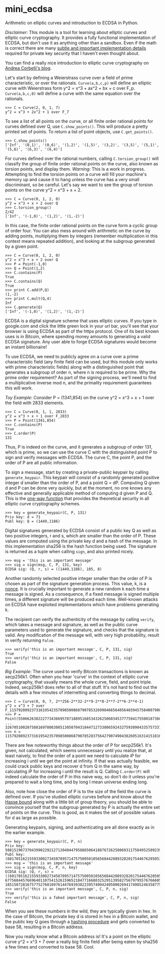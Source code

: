 mini_ecdsa
===============

Arithmetic on elliptic curves and introduction to ECDSA in Python.

*Disclaimer*: This module is a tool for learning about elliptic curves and elliptic curve cryptography. It provides a fully functional implementation of ECDSA, but don't use it as anything other than a sandbox. Even if the math is correct there are many [subtle and important implementation details](http://safecurves.cr.yp.to/index.html) required for private key security that I haven't even thought about.

You can find a really nice introduction to elliptic curve cryptography on [Andrea Corbelli's blog](http://andrea.corbellini.name/2015/05/17/elliptic-curve-cryptography-a-gentle-introduction/).

Let's start by defining a Weierstrass curve over a field of prime characteristic, or over the rationals. `Curve(a,b,c,p)` will define an elliptic curve with Weierstrass form y^2 = x^3 + ax^2 + bx + c over F_p. `Curve(a,b,c,0)` will define a curve with the same equation over the rationals.

```
>>> C = Curve(2, 0, 1, 7)
y^2 = x^3 + 2x^2 + 1 over F_7
```

To see a list of all points on the curve, or all finite order rational points for curves defined over Q, use `C.show_points()`. This will produce a pretty printed set of points. To return a list of point objects, use `C.get_points()`.

```
>>> C.show_points()
['Inf', '(0,1)', '(0,6)', '(1,2)', '(1,5)', '(3,2)', '(3,5)', '(5,1)', '(5,6)', '(6,3)', '(6,4)']
```

For curves defined over the rational numbers, calling `C.torsion_group()` will classify the group of finite order rational points on the curve, also known as torsion points, and display them. *Warning:* This is a work in progress. Attempting to find the torsion points on a curve will fill your machine's memory up and cause it to hang unless the curve has a very small discriminant, so be careful. Let's say we want to see the group of torsion points on the curve y^2 = x^3 + x + 2.

```
>>> C = Curve(0, 1, 2, 0)
y^2 = x^3 + x + 2 over Q
>>> C.torsion_group()
Z/4Z
['Inf', '(-1,0)', '(1,2)', '(1,-2)']
```

In this case, the finite order rational points on the curve form a cyclic group of order four. You can also mess around with arithmetic on the curve by adding points, multiplying them by integers (remember multiplication in this context means repeated addition), and looking at the subgroup generated by a given point.

```
>>> C = Curve(0, 1, 2, 0)
y^2 = x^3 + x + 2 over Q
>>> P = Point(-1,0)
>>> Q = Point(1,2)
>>> C.contains(P)
True
>>> C.contains(Q)
True
>>> print C.add(P,Q)
(1,-2)
>>> print C.mult(Q,4)
Inf
>>> C.generate(Q)
['Inf', '(-1,0)', '(1,2)', '(1,-2)']
```

ECDSA is a digital signature scheme that uses elliptic curves. If you type in google.com and click the little green lock in your url bar, you'll see that your browser is using ECDSA as part of the https protocol. One of its best known uses is in Bitcoin, where spending money amounts to generating a valid ECDSA signature. Any user able to forge ECDSA signatures would become an instant billionaire!

To use ECDSA, we need to publicly agree on a curve over a prime characteristic field (any finite field can be used, but this module only works with prime characteristic fields) along with a distinguished point that generates a subgroup of order n, where n is required to be prime. Why the prime order requirement? As part of the signing process, we'll need to find a multiplicative inverse mod n, and the primality requirement guarantees this will work.

*Toy Example*: Consider P = (1341,854) on the curve y^2 = x^3 + x + 1 over the field with 2833 elements.

```
>>> C = Curve(0, 1, 1, 2833)
y^2 = x^3 + x + 1 over F_2833
>>> P = Point(1341,854)
>>> C.contains(P)
True
>>> C.order(P)
131
```

Thus, P is indeed on the curve, and it generates a subgroup of order 131, which is prime, so we can use the curve C with the distinguished point P to sign and verify messages with ECDSA. The curve C, the point P, and the order of P are all public information.

To sign a message, start by creating a private-public keypair by calling `generate_keypair`. This keypair will consist of a randomly generated positive integer d smaller than the order of P, and a point Q = dP. Computing Q given d and P can be done very quickly, but at the moment, no one knows any effective and generally applicable method of computing d given P and Q. This is the [one-way function](https://en.wikipedia.org/wiki/One-way_function) that provides the theoretical security in all elliptic curve cryptography schemes.

```
>>> key = generate_keypair(C, P, 131)
Priv key: d = 71
Publ key: Q = (1449,1186)
```

Digital signatures generated by ECDSA consist of a public key Q as well as two positive integers, r and s, which are smaller than the order of P. These values are computed using the private key d and a hash of the message. In this implementation sha256 is the hash function being used. The signature is returned as a tuple when calling `sign`, and also printed nicely.

```
>>> msg = 'this is an important message'
>>> sig = sign(msg, C, P, 131, key)
ECDSA sig: (Q, r, s) = ((1449,1186), 105, 8)
```

Another randomly selected positive integer smaller than the order of P is chosen as part of the signature generation process. This value, k, is a [nonce](https://en.wikipedia.org/wiki/Cryptographic_nonce). It is crucially important to generate a new random k each time a message is signed. As a consequence, if a fixed message is signed multiple times, a different signature will be produced each time. Well-known attacks on ECDSA have exploited implementations which have problems generating k.

The recipient can verify the authenticity of the message by calling `verify`, which takes a message and signature, as well as the public curve parameters used to generate the signature, and checks that the signature is valid. Any modification of the message will, with very high probability, result in verify returning `False`.

```
>>> verify('this is an important message', C, P, 131, sig)
True
>>> verify('thiz is an important mossage', C, P, 131, sig)
False
```

*Big Example*: The curve used to verify Bitcoin transactions is known as secp256k1. Often when you hear 'curve' in the context of elliptic curve cryptography, that usually means the whole curve, field, and point triple. Indeed, secp256k1 does refer to all of that stuff. It's not hard to find out the details with a few minutes of internetting and converting things to decimal.

```
>>> C = Curve(0, 0, 7, 2**256-2**32-2**9-2**8-2**7-2**6-2**4-1)
y^2 = x^3 + 7 over F_115792089237316195423570985008687907853269984665640564039457584007908834671663
>>> P = Point(55066263022277343669578718895168534326250603453777594175500187360389116729240,
... 32670510020758816978083085130507043184471273380659243275938904335757337482424)
>>> n = 115792089237316195423570985008687907852837564279074904382605163141518161494337
```

There are few noteworthy things about the order of P for secp256k1. It's given, not calculated, which seems unnecessary until you realize that, at least naively, to find the order of a point we need to calculate iP for increasing i until we get the point at infinity. If that was actually feasible, we could crack public keys and recover d from Q in the same way, by calculating iP for increasing i until the result is Q. Calling `C.order(P)` will indeed calculate the order of P in this naive way, so don't do it unless you're prepared to wait a long time, and by long I mean universe ending long.

Also, note how close the order of P is to the size of the field the curve is defined over. If you've studied elliptic curves before and know about the [Hasse bound](https://en.wikipedia.org/wiki/Hasse's_theorem_on_elliptic_curves) along with a little bit of group theory, you should be able to convince yourself that the subgroup generated by P is actually the entire set of points on the curve. This is good, as it makes the set of possible values for d as large as possible.

Generating keypairs, signing, and authenticating are all done exactly as in the earlier example.

```
>>> key = generate_keypair(C, P, n)
Priv key: 50815196737043990229212712040447958865064188767262580693117504952509239687366
Publ key: (60178516215593300273458789571475750050105656844208932820175446762050535381256,92933466624192676140900093650081093228918214155456856436706041935976250501492)
>>> msg = 'this is an important message'
>>> sig = sign(msg, C, P, n, key)
ECDSA sig: (Q, r, s) = ((60178516215593300273458789571475750050105656844208932820175446762050535381256,92933466624192676140900093650081093228918214155456856436706041935976250501492), 67756844576696401107541526159652184771668032529513958275679795576766605561987, 18515072816757752760109761447693938223957409424050002694174985246358775622034)
>>> verify('this is an important message', C, P, n, sig)
True
>>> verify('this is a faked important message', C, P, n, sig)
False
```

When you see these numbers in the wild, they are typically given in hex. In the case of Bitcoin, the private key d is stored in hex in a Bitcoin wallet, and the public key Q goes through a [hashing procedure](https://en.bitcoin.it/wiki/Technical_background_of_version_1_Bitcoin_addresses) and gets converted to base 58, resulting in a Bitcoin address.

Now you really know what a Bitcoin address is! It's a point on the elliptic curve y^2 = x^3 + 7 over a really big finite field after being eaten by sha256 a few times and converted to base 58. Cool.
